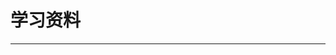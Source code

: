 # 学习资料
---
<content-page 
    uid="9f41077f-4f56-4c0f-a6b9-21a7aa869ee1"
    :superlink="[
      {
        uuid:'9d948162-8988-42b9-8c00-35ca85d0c6c1',
        title: 'Vue.js 技术揭秘',
        description: 'Vue.js 技术揭秘',
        icon: 'https://cn.vuejs.org/images/icons/favicon-32x32.png',
        href: 'https://ustbhuangyi.github.io/vue-analysis/',
      },
      {
        uuid:'0ca69d3e-02c3-47cc-8132-9ea8e9d93c35',
        title: '大厂面试题每日一题',
        description: '大厂面试题每日一题',
        icon: 'https://q.shanyue.tech/favicon.ico',
        href: 'https://ustbhuangyi.github.io/vue-analysis/',
      },
      {
        uuid:'ef8e3564-42cf-48a7-9a6d-987483a4f5d9',
        title: '现代 JavaScript 教程',
        icon: 'https://zh.javascript.info/img/favicon/favicon.png',
        href: 'https://zh.javascript.info/',
        description: '从基础知识到高阶主题，只需既简单又详细的解释。',
      },
      {
        uuid:'f46c0bf0-926e-4feb-8509-9d66df605c7a',
        title: '小鑫笔记',
        icon: 'https://it200.cn/img/logo.b96656d2.jpg',
        href: 'https://ospoon.github.io/',
        description: '小鑫笔记在线阅读',
      },
      {
        uuid:'f9ec1f50-bb74-4c3c-8167-c780e67b5943',
        title: 'yarn官方中文文档',
        icon: 'https://www.bookstack.cn/favicon.ico',
        href: 'https://www.bookstack.cn/read/yarn-cn/0.md',
        description: 'yarn官方中文文档',
      },
      {
        uuid:'7964cc70-0c20-427d-b57f-3b53c0fabee4',
        title: '大圣前端',
        icon: 'https://shengxinjing.cn/logo.ico',
        href: 'https://shengxinjing.cn/',
        description: '大圣前端学习路线图',
      },
      {
        uuid:'030c9784-ac17-4fb6-b6f7-2163581947cf',
        title: '前端知识图谱',
        icon: 'https://gw.alicdn.com/tfs/TB1lFaCklfH8KJjy1XbXXbLdXXa-32-32.png',
        href: 'https://f2e.tech/',
        description: '前端知识图谱',
      },
      {
        uuid:'658d7031-388d-4f2d-9bb2-c4957d37af58',
        title: 'Apache JMeter',
        icon: '/it200.cn/images/apple-touch-icon.png',
        href: 'https://jmeter.apache.org/download_jmeter.cgi',
        description: 'The Apache JMeter™ application is open source software, a 100% pure Java application designed to load test functional behavior and measure performance. It was originally designed for testing Web Applications but has since expanded to other test functions.',
      },
    ]"
/>